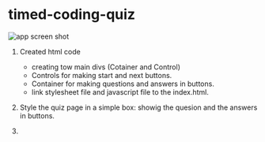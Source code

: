 # timed-coding-quiz

![app screen shot]()
1. Created html code 
    - creating tow main divs (Cotainer and Control)
    - Controls for making start and next buttons.
    - Container for making questions and answers in buttons.
    - link stylesheet file and javascript file to the index.html.

2. Style the quiz page in a simple box: showig the quesion and the answers in buttons.

3. 